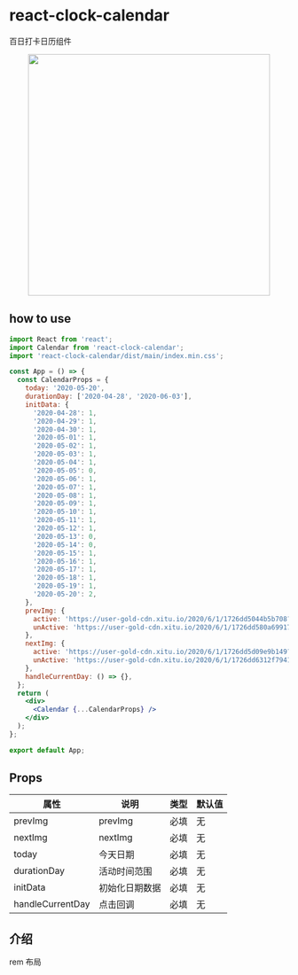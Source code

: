 <!--
 * @Author: LionelLc
 * @Date: 2020-05-29 18:50:56
 * @LastEditors: LionelLc
--> 

# react-clock-calendar

百日打卡日历组件

<div align="center">
  <img width="436" heigth="398" src="https://user-gold-cdn.xitu.io/2020/6/1/1726ddd9ff93d65c?w=1640&h=1626&f=png&s=116892">
</div>

## how to use

```jsx
import React from 'react';
import Calendar from 'react-clock-calendar';
import 'react-clock-calendar/dist/main/index.min.css';

const App = () => {
  const CalendarProps = {
    today: '2020-05-20',
    durationDay: ['2020-04-28', '2020-06-03'],
    initData: {
      '2020-04-28': 1,
      '2020-04-29': 1,
      '2020-04-30': 1,
      '2020-05-01': 1,
      '2020-05-02': 1,
      '2020-05-03': 1,
      '2020-05-04': 1,
      '2020-05-05': 0,
      '2020-05-06': 1,
      '2020-05-07': 1,
      '2020-05-08': 1,
      '2020-05-09': 1,
      '2020-05-10': 1,
      '2020-05-11': 1,
      '2020-05-12': 1,
      '2020-05-13': 0,
      '2020-05-14': 0,
      '2020-05-15': 1,
      '2020-05-16': 1,
      '2020-05-17': 1,
      '2020-05-18': 1,
      '2020-05-19': 1,
      '2020-05-20': 2,
    },
    prevImg: {
      active: 'https://user-gold-cdn.xitu.io/2020/6/1/1726dd5044b5b708?w=72&h=72&f=png&s=1556',
      unActive: 'https://user-gold-cdn.xitu.io/2020/6/1/1726dd580a69917a?w=72&h=72&f=png&s=1452',
    },
    nextImg: {
      active: 'https://user-gold-cdn.xitu.io/2020/6/1/1726dd5d09e9b149?w=72&h=72&f=png&s=1572',
      unActive: 'https://user-gold-cdn.xitu.io/2020/6/1/1726dd6312f7941e?w=72&h=72&f=png&s=1433',
    },
    handleCurrentDay: () => {},
  };
  return (
    <div>
      <Calendar {...CalendarProps} />
    </div>
  );
};

export default App;
```

## Props

| 属性             | 说明           | 类型 | 默认值 |
| ---------------- | -------------- | ---- | ------ |
| prevImg          | prevImg        | 必填 | 无     |
| nextImg          | nextImg        | 必填 | 无     |
| today            | 今天日期       | 必填 | 无     |
| durationDay      | 活动时间范围   | 必填 | 无     |
| initData         | 初始化日期数据 | 必填 | 无     |
| handleCurrentDay | 点击回调       | 必填 | 无     |

## 介绍

rem 布局
